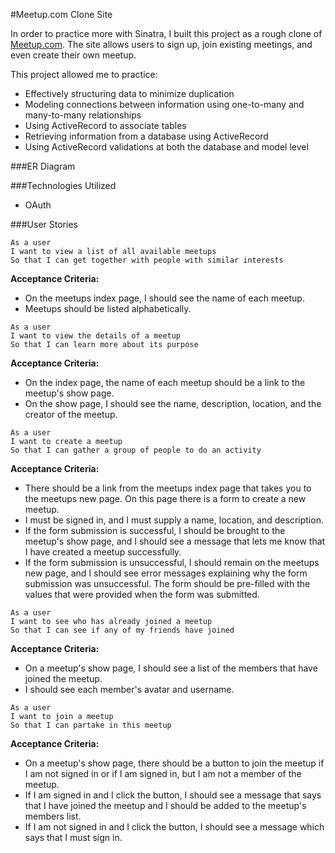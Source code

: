 #Meetup.com Clone Site

In order to practice more with Sinatra, I built this project as a rough clone of [Meetup.com](http://www.meetup.com/). The site allows users to sign up, join existing meetings, and even create their own meetup.

This project allowed me to practice:
* Effectively structuring data to minimize duplication
* Modeling connections between information using one-to-many and many-to-many relationships
* Using ActiveRecord to associate tables
* Retrieving information from a database using ActiveRecord
* Using ActiveRecord validations at both the database and model level

###ER Diagram
![]()

###Technologies Utilized
* OAuth

###User Stories

```no-highlight
As a user
I want to view a list of all available meetups
So that I can get together with people with similar interests
```
**Acceptance Criteria:**
* On the meetups index page, I should see the name of each meetup.
* Meetups should be listed alphabetically.

```no-highlight
As a user
I want to view the details of a meetup
So that I can learn more about its purpose
```
**Acceptance Criteria:**
* On the index page, the name of each meetup should be a link to the meetup's show page.
* On the show page, I should see the name, description, location, and the creator of the meetup.

```no-highlight
As a user
I want to create a meetup
So that I can gather a group of people to do an activity
```
**Acceptance Criteria:**
* There should be a link from the meetups index page that takes you to the meetups new page. On this page there is a form to create a new meetup.
* I must be signed in, and I must supply a name, location, and description.
* If the form submission is successful, I should be brought to the meetup's show page, and I should see a message that lets me know that I have created a meetup successfully.
* If the form submission is unsuccessful, I should remain on the meetups new page, and I should see error messages explaining why the form submission was unsuccessful. The form should be pre-filled with the values that were provided when the form was submitted.

```no-highlight
As a user
I want to see who has already joined a meetup
So that I can see if any of my friends have joined
```
**Acceptance Criteria:**
* On a meetup's show page, I should see a list of the members that have joined the meetup.
* I should see each member's avatar and username.

```no-highlight
As a user
I want to join a meetup
So that I can partake in this meetup
```
**Acceptance Criteria:**
* On a meetup's show page, there should be a button to join the meetup if I am not signed in or if I am signed in, but I am not a member of the meetup.
* If I am signed in and I click the button, I should see a message that says that I have joined the meetup and I should be added to the meetup's members list.
* If I am not signed in and I click the button, I should see a message which says that I must sign in.

